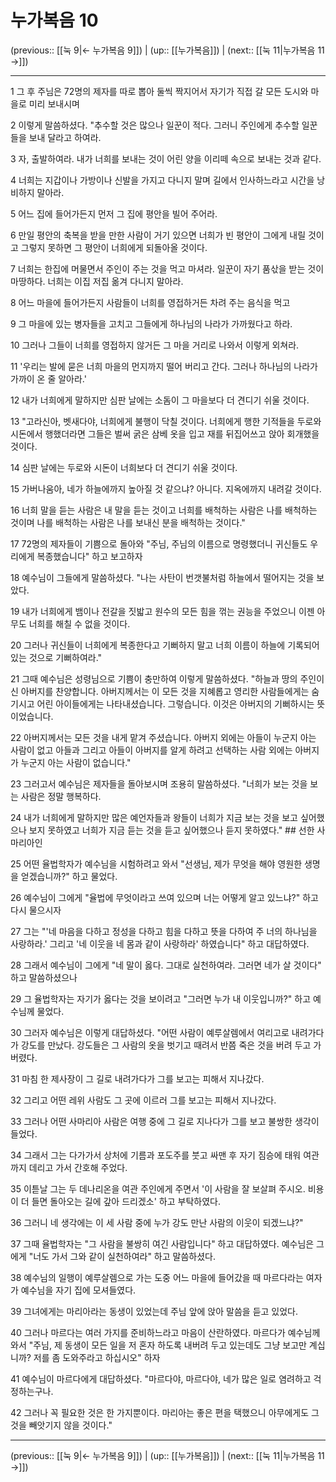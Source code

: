 # 누가복음 10

(previous:: [[눅 9|← 누가복음 9]]) | (up:: [[누가복음]]) | (next:: [[눅 11|누가복음 11 →]])

***




1 
그 후 주님은 72명의 제자를 따로 뽑아 둘씩 짝지어서 자기가 직접 갈 모든 도시와 마을로 미리 보내시며 



2 
이렇게 말씀하셨다. "추수할 것은 많으나 일꾼이 적다. 그러니 주인에게 추수할 일꾼들을 보내 달라고 하여라. 



3 
자, 출발하여라. 내가 너희를 보내는 것이 어린 양을 이리떼 속으로 보내는 것과 같다. 



4 
너희는 지갑이나 가방이나 신발을 가지고 다니지 말며 길에서 인사하느라고 시간을 낭비하지 말아라. 



5 
어느 집에 들어가든지 먼저 그 집에 평안을 빌어 주어라. 



6 
만일 평안의 축복을 받을 만한 사람이 거기 있으면 너희가 빈 평안이 그에게 내릴 것이고 그렇지 못하면 그 평안이 너희에게 되돌아올 것이다. 



7 
너희는 한집에 머물면서 주인이 주는 것을 먹고 마셔라. 일꾼이 자기 품삯을 받는 것이 마땅하다. 너희는 이집 저집 옮겨 다니지 말아라. 



8 
어느 마을에 들어가든지 사람들이 너희를 영접하거든 차려 주는 음식을 먹고 



9 
그 마을에 있는 병자들을 고치고 그들에게 하나님의 나라가 가까웠다고 하라. 



10 
그러나 그들이 너희를 영접하지 않거든 그 마을 거리로 나와서 이렇게 외쳐라. 



11 
'우리는 발에 묻은 너희 마을의 먼지까지 떨어 버리고 간다. 그러나 하나님의 나라가 가까이 온 줄 알아라.' 



12 
내가 너희에게 말하지만 심판 날에는 소돔이 그 마을보다 더 견디기 쉬울 것이다. 



13 
"고라신아, 벳새다야, 너희에게 불행이 닥칠 것이다. 너희에게 행한 기적들을 두로와 시돈에서 행했더라면 그들은 벌써 굵은 삼베 옷을 입고 재를 뒤집어쓰고 앉아 회개했을 것이다. 



14 
심판 날에는 두로와 시돈이 너희보다 더 견디기 쉬울 것이다. 



15 
가버나움아, 네가 하늘에까지 높아질 것 같으냐? 아니다. 지옥에까지 내려갈 것이다. 



16 
너희 말을 듣는 사람은 내 말을 듣는 것이고 너희를 배척하는 사람은 나를 배척하는 것이며 나를 배척하는 사람은 나를 보내신 분을 배척하는 것이다." 



17 
72명의 제자들이 기쁨으로 돌아와 "주님, 주님의 이름으로 명령했더니 귀신들도 우리에게 복종했습니다" 하고 보고하자 



18 
예수님이 그들에게 말씀하셨다. "나는 사탄이 번갯불처럼 하늘에서 떨어지는 것을 보았다. 



19 
내가 너희에게 뱀이나 전갈을 짓밟고 원수의 모든 힘을 꺾는 권능을 주었으니 이젠 아무도 너희를 해칠 수 없을 것이다. 



20 
그러나 귀신들이 너희에게 복종한다고 기뻐하지 말고 너희 이름이 하늘에 기록되어 있는 것으로 기뻐하여라." 



21 
그때 예수님은 성령님으로 기쁨이 충만하여 이렇게 말씀하셨다. "하늘과 땅의 주인이신 아버지를 찬양합니다. 아버지께서는 이 모든 것을 지혜롭고 영리한 사람들에게는 숨기시고 어린 아이들에게는 나타내셨습니다. 그렇습니다. 이것은 아버지의 기뻐하시는 뜻이었습니다. 



22 
아버지께서는 모든 것을 내게 맡겨 주셨습니다. 아버지 외에는 아들이 누군지 아는 사람이 없고 아들과 그리고 아들이 아버지를 알게 하려고 선택하는 사람 외에는 아버지가 누군지 아는 사람이 없습니다." 



23 
그러고서 예수님은 제자들을 돌아보시며 조용히 말씀하셨다. "너희가 보는 것을 보는 사람은 정말 행복하다. 



24 
내가 너희에게 말하지만 많은 예언자들과 왕들이 너희가 지금 보는 것을 보고 싶어했으나 보지 못하였고 너희가 지금 듣는 것을 듣고 싶어했으나 듣지 못하였다." ## 선한 사마리아인 



25 
어떤 율법학자가 예수님을 시험하려고 와서 "선생님, 제가 무엇을 해야 영원한 생명을 얻겠습니까?" 하고 물었다. 



26 
예수님이 그에게 "율법에 무엇이라고 쓰여 있으며 너는 어떻게 알고 있느냐?" 하고 다시 물으시자 



27 
그는 "'네 마음을 다하고 정성을 다하고 힘을 다하고 뜻을 다하여 주 너의 하나님을 사랑하라.' 그리고 '네 이웃을 네 몸과 같이 사랑하라' 하였습니다" 하고 대답하였다. 



28 
그래서 예수님이 그에게 "네 말이 옳다. 그대로 실천하여라. 그러면 네가 살 것이다" 하고 말씀하셨으나 



29 
그 율법학자는 자기가 옳다는 것을 보이려고 "그러면 누가 내 이웃입니까?" 하고 예수님께 물었다. 



30 
그러자 예수님은 이렇게 대답하셨다. "어떤 사람이 예루살렘에서 여리고로 내려가다가 강도를 만났다. 강도들은 그 사람의 옷을 벗기고 때려서 반쯤 죽은 것을 버려 두고 가 버렸다. 



31 
마침 한 제사장이 그 길로 내려가다가 그를 보고는 피해서 지나갔다. 



32 
그리고 어떤 레위 사람도 그 곳에 이르러 그를 보고는 피해서 지나갔다. 



33 
그러나 어떤 사마리아 사람은 여행 중에 그 길로 지나다가 그를 보고 불쌍한 생각이 들었다. 



34 
그래서 그는 다가가서 상처에 기름과 포도주를 붓고 싸맨 후 자기 짐승에 태워 여관까지 데리고 가서 간호해 주었다. 



35 
이튿날 그는 두 데나리온을 여관 주인에게 주면서 '이 사람을 잘 보살펴 주시오. 비용이 더 들면 돌아오는 길에 갚아 드리겠소' 하고 부탁하였다. 



36 
그러니 네 생각에는 이 세 사람 중에 누가 강도 만난 사람의 이웃이 되겠느냐?" 



37 
그때 율법학자는 "그 사람을 불쌍히 여긴 사람입니다" 하고 대답하였다. 예수님은 그에게 "너도 가서 그와 같이 실천하여라" 하고 말씀하셨다. 



38 
예수님의 일행이 예루살렘으로 가는 도중 어느 마을에 들어갔을 때 마르다라는 여자가 예수님을 자기 집에 모셔들였다. 



39 
그녀에게는 마리아라는 동생이 있었는데 주님 앞에 앉아 말씀을 듣고 있었다. 



40 
그러나 마르다는 여러 가지를 준비하느라고 마음이 산란하였다. 마르다가 예수님께 와서 "주님, 제 동생이 모든 일을 저 혼자 하도록 내버려 두고 있는데도 그냥 보고만 계십니까? 저를 좀 도와주라고 하십시오" 하자 



41 
예수님이 마르다에게 대답하셨다. "마르다야, 마르다야, 네가 많은 일로 염려하고 걱정하는구나. 



42 
그러나 꼭 필요한 것은 한 가지뿐이다. 마리아는 좋은 편을 택했으니 아무에게도 그것을 빼앗기지 않을 것이다."

***

(previous:: [[눅 9|← 누가복음 9]]) | (up:: [[누가복음]]) | (next:: [[눅 11|누가복음 11 →]])
